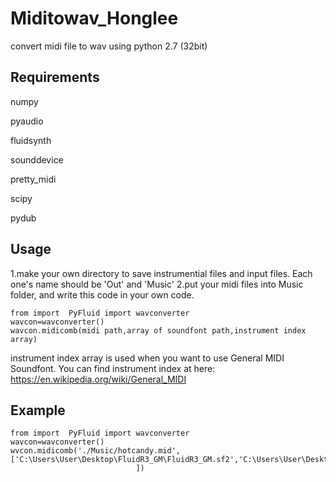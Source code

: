# Miditowav_Honglee
convert midi file to wav using python 2.7 (32bit)

## Requirements
numpy 

pyaudio

fluidsynth

sounddevice

pretty_midi

scipy

pydub



## Usage
1.make your own directory to save instrumential files and input files. Each one's name should be 'Out' and 'Music'
2.put your midi files into Music folder, and write this code in your own code.
 
    from import  PyFluid import wavconverter
    wavcon=wavconverter()
    wavcon.midicomb(midi path,array of soundfont path,instrument index array)
    
instrument index array is used when you want to use General MIDI Soundfont.
You can find instrument index at here:
https://en.wikipedia.org/wiki/General_MIDI
    
## Example
    from import  PyFluid import wavconverter
    wavcon=wavconverter()
    wvcon.midicomb('./Music/hotcandy.mid',['C:\Users\User\Desktop\FluidR3_GM\FluidR3_GM.sf2','C:\Users\User\Desktop\FluidR3_GM\FluidR3_GM.sf2'
                                ])
    
